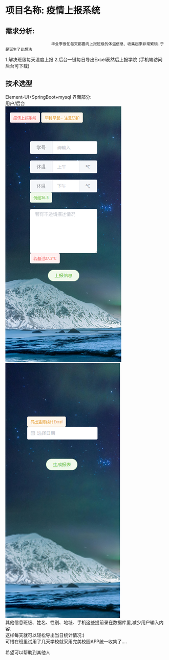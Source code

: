 # 项目名称: 疫情上报系统
## 需求分析: 
                        毕业季很忙每天都要向上报班级的体温信息、收集起来非常繁琐.于是诞生了此想法
   1.解决班级每天温度上报
   2.后台一键每日导出Excel表然后上报学院 (手机端访问后台可下载)
## 技术选型
   Element-UI+SpringBoot+mysql 
   界面部分:   
   用户/后台  
   ![avatar](pics/user.png) ![avatar](pics/admin.png)  
   其他信息班级、姓名、性别、地址、手机这些提前录在数据库里,减少用户输入内容.  
   这样每天就可以轻松导出当日统计情况:)  
   可惜在班里试用了几天学校就采用完美校园APP统一收集了....
   
   希望可以帮助到其他人
  
